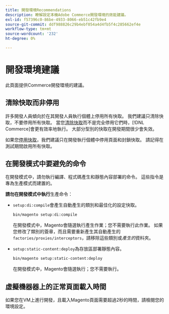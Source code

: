 ```yaml
---
title: 開發環境Recommendations
description: 瞭解設定本機Adobe Commerce開發環境的效能建議。
exl-id: f57396c0-86be-4933-8066-eb51c42fb9e4
source-git-commit: ddf988826c29b4ebf054a4d4fb5f4c285662ef4e
workflow-type: tm+mt
source-wordcount: '232'
ht-degree: 0%

---
```


# 開發環境建議

此頁面提供Commerce開發環境的建議。

## 清除快取而非停用

許多開發人員傾向於在其開發人員執行個體上停用所有快取。 我們建議只清除快取，不要停用所有快取。 當您[清除快取](../configuration/cli/manage-cache.md#clean-and-flush-cache-types)而不是完全停用它們時，[!DNL Commerce]會更有效率地執行。 大部分型別的快取在開發期間很少會失效。

如果您[停用快取](../configuration/cli/manage-cache.md#enable-or-disable-cache-types)，我們建議只在開發執行個體中停用頁面和封鎖快取。 請記得在測試期間啟用所有快取。

## 在開發模式中要避免的命令

在開發模式中，請勿執行編譯、程式碼產生和靜態內容部署的命令。 這些指令是專為生產模式而建置的。

**請勿在開發模式中執行**&#x200B;生產命令：

* `setup:di:compile`會產生自動產生的類別和最佳化的設定快取。

  ```bash
  bin/magento setup:di:compile
  ```

  在開發模式中，Magento會隨選執行產生作業；您不需要執行此作業。 如果您修改了類別的簽章，而且需要重新產生其自動產生的`factories/proxies/interceptors`，請移除這些類別或&#x200B;_產生的_&#x200B;資料夾。

* `setup:static-content:deploy`為存放區部署靜態內容。

  ```bash
  bin/magento setup:static-content:deploy
  ```

  在開發模式中，Magento會隨選執行；您不需要執行。

## 虛擬機器器上的正常頁面載入時間

如果您在VM上進行開發，且載入Magento頁面需要超過2秒的時間，請檢閱您的環境設定。
